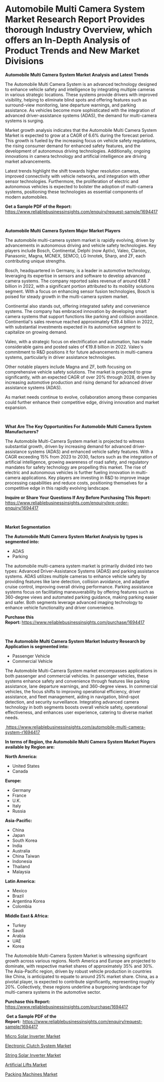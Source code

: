 <p><h1>Automobile Multi Camera System Market Research Report Provides thorough Industry Overview, which offers an In-Depth Analysis of Product Trends and New Market Divisions</h1></p><p><strong>Automobile Multi Camera System Market Analysis and Latest Trends</strong></p>
<p><p>The Automobile Multi Camera System is an advanced technology designed to enhance vehicle safety and intelligence by integrating multiple cameras in various strategic locations. These systems provide drivers with improved visibility, helping to eliminate blind spots and offering features such as surround-view monitoring, lane departure warnings, and parking assistance. As vehicles become more sophisticated with the integration of advanced driver-assistance systems (ADAS), the demand for multi-camera systems is surging.</p><p>Market growth analysis indicates that the Automobile Multi Camera System Market is expected to grow at a CAGR of 6.6% during the forecast period. This growth is fueled by the increasing focus on vehicle safety regulations, the rising consumer demand for enhanced safety features, and the development of autonomous driving technologies. Additionally, ongoing innovations in camera technology and artificial intelligence are driving market advancements.</p><p>Latest trends highlight the shift towards higher resolution cameras, improved connectivity with vehicle networks, and integration with other sensor technologies. Furthermore, the proliferation of electric and autonomous vehicles is expected to bolster the adoption of multi-camera systems, positioning these technologies as essential components of modern automobiles.</p></p>
<p><strong>Get a Sample PDF of the Report:&nbsp;</strong> <a href="https://www.reliablebusinessinsights.com/enquiry/request-sample/1694417?utm_campaign=1119&utm_medium=2&utm_source=Github&utm_content=ia&utm_term=06102024&utm_id=automobile-multi-camera-system">https://www.reliablebusinessinsights.com/enquiry/request-sample/1694417</a></p>
<p>&nbsp;</p>
<p><strong>Automobile Multi Camera System Major Market Players</strong></p>
<p><p>The automobile multi-camera system market is rapidly evolving, driven by advancements in autonomous driving and vehicle safety technologies. Key players include Bosch, Continental, Delphi (now Aptiv), Valeo, Clarion, Panasonic, Magna, MCNEX, SEMCO, LG Innotek, Sharp, and ZF, each contributing unique strengths.</p><p>Bosch, headquartered in Germany, is a leader in automotive technology, leveraging its expertise in sensors and software to develop advanced camera systems. The company reported sales revenue of around €88.7 billion in 2022, with a significant portion attributed to its mobility solutions segment. With a focus on enhancing sensor fusion technologies, Bosch is poised for steady growth in the multi-camera system market.</p><p>Continental also stands out, offering integrated safety and convenience systems. The company has embraced innovation by developing smart camera systems that support functions like parking and collision avoidance. Continential's sales revenue reached approximately €39.4 billion in 2022, with substantial investments expected in its automotive segment to capitalize on growing demand.</p><p>Valeo, with a strategic focus on electrification and automation, has made considerable gains and posted sales of €19.8 billion in 2022. Valeo's commitment to R&D positions it for future advancements in multi-camera systems, particularly in driver assistance technologies.</p><p>Other notable players include Magna and ZF, both focusing on comprehensive vehicle safety solutions. The market is projected to grow significantly, with an expected CAGR of over 20% through 2028, driven by increasing automotive production and rising demand for advanced driver assistance systems (ADAS).</p><p>As market needs continue to evolve, collaboration among these companies could further enhance their competitive edge, driving innovation and market expansion.</p></p>
<p>&nbsp;</p>
<p><strong>What Are The Key Opportunities For Automobile Multi Camera System Manufacturers?</strong></p>
<p><p>The Automobile Multi-Camera System market is projected to witness substantial growth, driven by increasing demand for advanced driver-assistance systems (ADAS) and enhanced vehicle safety features. With a CAGR exceeding 15% from 2023 to 2030, factors such as the integration of artificial intelligence, growing awareness of road safety, and regulatory mandates for safety technology are propelling this market. The rise of electric and autonomous vehicles is further fueling innovation in multi-camera applications. Key players are investing in R&D to improve image processing capabilities and reduce costs, positioning themselves for a competitive edge in this rapidly evolving landscape.</p></p>
<p><strong>Inquire or Share Your Questions If Any Before Purchasing This Report:</strong> <a href="https://www.reliablebusinessinsights.com/enquiry/pre-order-enquiry/1694417?utm_campaign=1119&utm_medium=2&utm_source=Github&utm_content=ia&utm_term=06102024&utm_id=automobile-multi-camera-system">https://www.reliablebusinessinsights.com/enquiry/pre-order-enquiry/1694417</a></p>
<p>&nbsp;</p>
<p><strong>Market Segmentation</strong></p>
<p><strong>The Automobile Multi Camera System Market Analysis by types is segmented into:</strong></p>
<p><ul><li>ADAS</li><li>Parking</li></ul></p>
<p><p>The automobile multi-camera system market is primarily divided into two types: Advanced Driver-Assistance Systems (ADAS) and parking assistance systems. ADAS utilizes multiple cameras to enhance vehicle safety by providing features like lane detection, collision avoidance, and adaptive cruise control, improving overall driving performance. Parking assistance systems focus on facilitating maneuverability by offering features such as 360-degree views and automated parking guidance, making parking easier and safer. Both segments leverage advanced imaging technology to enhance vehicle functionality and driver convenience.</p></p>
<p><strong>Purchase this Report:&nbsp;</strong><a href="https://www.reliablebusinessinsights.com/purchase/1694417?utm_campaign=1119&utm_medium=2&utm_source=Github&utm_content=ia&utm_term=06102024&utm_id=automobile-multi-camera-system">https://www.reliablebusinessinsights.com/purchase/1694417</a></p>
<p>&nbsp;</p>
<p><strong>The Automobile Multi Camera System Market Industry Research by Application is segmented into:</strong></p>
<p><ul><li>Passenger Vehicle</li><li>Commercial Vehicle</li></ul></p>
<p><p>The Automobile Multi-Camera System market encompasses applications in both passenger and commercial vehicles. In passenger vehicles, these systems enhance safety and convenience through features like parking assistance, lane departure warnings, and 360-degree views. In commercial vehicles, the focus shifts to improving operational efficiency, driver assistance, and fleet management, aiding in navigation, blind-spot detection, and security surveillance. Integrating advanced camera technology in both segments boosts overall vehicle safety, operational effectiveness, and enhances user experience, catering to diverse market needs.</p></p>
<p><a href="https://www.reliablebusinessinsights.com/automobile-multi-camera-system-r1694417?utm_campaign=1119&utm_medium=2&utm_source=Github&utm_content=ia&utm_term=06102024&utm_id=automobile-multi-camera-system">&nbsp;https://www.reliablebusinessinsights.com/automobile-multi-camera-system-r1694417</a></p>
<p><strong>In terms of Region, the Automobile Multi Camera System Market Players available by Region are:</strong></p>
<p>
    <p> <strong> North America: </strong>
        <ul>
            <li>United States</li>
            <li>Canada</li>
        </ul>
        </p> 
    <p> <strong> Europe: </strong>
        <ul>
            <li>Germany</li>
            <li>France</li>
            <li>U.K.</li>
            <li>Italy</li>
            <li>Russia</li>
        </ul>
        </p> 
    <p> <strong> Asia-Pacific: </strong>
        <ul>
            <li>China</li>
            <li>Japan</li>
            <li>South Korea</li>
            <li>India</li>
            <li>Australia</li>
            <li>China Taiwan</li>
            <li>Indonesia</li>
            <li>Thailand</li>
            <li>Malaysia</li>
        </ul>
        </p> 
    <p> <strong> Latin America: </strong>
        <ul>
            <li>Mexico</li>
            <li>Brazil</li>
            <li>Argentina Korea</li>
            <li>Colombia</li>
        </ul>
        </p> 
    <p> <strong> Middle East & Africa: </strong>
        <ul>
            <li>Turkey</li>
            <li>Saudi</li>
            <li>Arabia</li>
            <li>UAE</li>
            <li>Korea</li>
        </ul>
    </p>
    </p>
<p><p>The Automobile Multi-Camera System Market is witnessing significant growth across various regions. North America and Europe are projected to dominate, with respective market shares of approximately 35% and 30%. The Asia-Pacific region, driven by robust vehicle production in countries like China, is anticipated to equate to around 25% market share. China, as a pivotal player, is expected to contribute significantly, representing roughly 20%. Collectively, these regions underline a burgeoning landscape for multi-camera systems in the automotive sector.</p></p>
<p><strong>Purchase this Report: </strong><a href="https://www.reliablebusinessinsights.com/purchase/1694417?utm_campaign=1119&utm_medium=2&utm_source=Github&utm_content=ia&utm_term=06102024&utm_id=automobile-multi-camera-system">https://www.reliablebusinessinsights.com/purchase/1694417</a></p>
<p>&nbsp;<strong>Get a Sample PDF of the Report:&nbsp;&nbsp;</strong><a href="https://www.reliablebusinessinsights.com/enquiry/request-sample/1694417?utm_campaign=1119&utm_medium=2&utm_source=Github&utm_content=ia&utm_term=06102024&utm_id=automobile-multi-camera-system">https://www.reliablebusinessinsights.com/enquiry/request-sample/1694417</a></p>
<p><strong></strong></p>
<p><p><a href="https://www.linkedin.com/pulse/future-micro-solar-inverter-market-global-forecast-trends-wd3nc?utm_campaign=1119&utm_medium=2&utm_source=Github&utm_content=ia&utm_term=06102024&utm_id=automobile-multi-camera-system">Micro Solar Inverter Market</a></p><p><a href="https://github.com/AlbertGonzalez266/Market-Research-Report-List-1/blob/main/electronic-clutch-system-market.md?utm_campaign=1119&utm_medium=2&utm_source=Github&utm_content=ia&utm_term=06102024&utm_id=automobile-multi-camera-system">Electronic Clutch System Market</a></p><p><a href="https://www.linkedin.com/pulse/string-solar-inverter-market-share-analysis-growth-trends-forecasts-7wjic?utm_campaign=1119&utm_medium=2&utm_source=Github&utm_content=ia&utm_term=06102024&utm_id=automobile-multi-camera-system">String Solar Inverter Market</a></p><p><a href="https://issuu.com/reportprime-2/docs/artificial-lifts-market-size-2030.p_fcf6fe79d33714?utm_campaign=1119&utm_medium=2&utm_source=Github&utm_content=ia&utm_term=06102024&utm_id=automobile-multi-camera-system">Artificial Lifts Market</a></p><p><a href="https://github.com/CordonaCindy/Market-Research-Report-List-1/blob/main/packing-machines-market.md?utm_campaign=1119&utm_medium=2&utm_source=Github&utm_content=ia&utm_term=06102024&utm_id=automobile-multi-camera-system">Packing Machines Market</a></p></p>